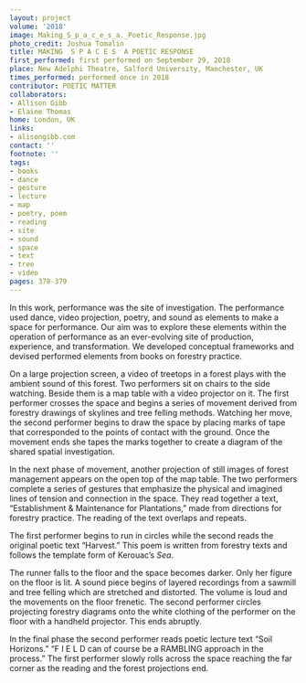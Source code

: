```yaml
---
layout: project
volume: '2018'
image: Making_S_p_a_c_e_s_a._Poetic_Response.jpg
photo_credit: Joshua Tomalin
title: MAKING  S P A C E S  A POETIC RESPONSE
first_performed: first performed on September 29, 2018
place: New Adelphi Theatre, Salford University, Manchester, UK
times_performed: performed once in 2018
contributor: POETIC MATTER
collaborators:
- Allison Gibb
- Elaine Thomas
home: London, UK
links:
- alisongibb.com
contact: ''
footnote: ''
tags:
- books
- dance
- gesture
- lecture
- map
- poetry, poem
- reading
- site
- sound
- space
- text
- tree
- video
pages: 378-379
---
```


In this work, performance was the site of investigation. The performance used dance, video projection, poetry, and sound as elements to make a space for performance. Our aim was to explore these elements within the operation of performance as an ever-evolving site of production, experience, and transformation. We developed conceptual frameworks and devised performed elements from books on forestry practice.

On a large projection screen, a video of treetops in a forest plays with the ambient sound of this forest. Two performers sit on chairs to the side watching. Beside them is a map table with a video projector on it. The first performer crosses the space and begins a series of movement derived from forestry drawings of skylines and tree felling methods. Watching her move, the second performer begins to draw the space by placing marks of tape that corresponded to the points of contact with the ground. Once the movement ends she tapes the marks together to create a diagram of the shared spatial investigation.

In the next phase of movement, another projection of still images of forest management appears on the open top of the map table. The two performers complete a series of gestures that emphasize the physical and imagined lines of tension and connection in the space. They read together a text, “Establishment & Maintenance for Plantations,” made from directions for forestry practice. The reading of the text overlaps and repeats.

The first performer begins to run in circles while the second reads the original poetic text “Harvest.” This poem is written from forestry texts and follows the template form of Kerouac’s _Sea_.

The runner falls to the floor and the space becomes darker. Only her figure on the floor is lit. A sound piece begins of layered recordings from a sawmill and tree felling which are stretched and distorted. The volume is loud and the movements on the floor frenetic. The second performer circles projecting forestry diagrams onto the white clothing of the performer on the floor with a handheld projector. This ends abruptly.

In the final phase the second performer reads poetic lecture text “Soil Horizons.” 
“F I E L D can of course be a RAMBLING approach in the process.” The first performer slowly rolls across the space reaching the far corner as the reading and the forest projections end.
